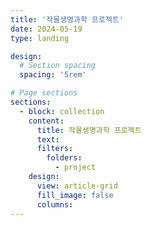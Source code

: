 ```yaml
---
title: '작물생명과학 프로젝트'
date: 2024-05-19
type: landing

design:
  # Section spacing
  spacing: '5rem'

# Page sections
sections:
  - block: collection
    content:
      title: 작물생명과학 프로젝트
      text: 
      filters:
        folders:
          - project
    design:
      view: article-grid
      fill_image: false
      columns: 
---
```

